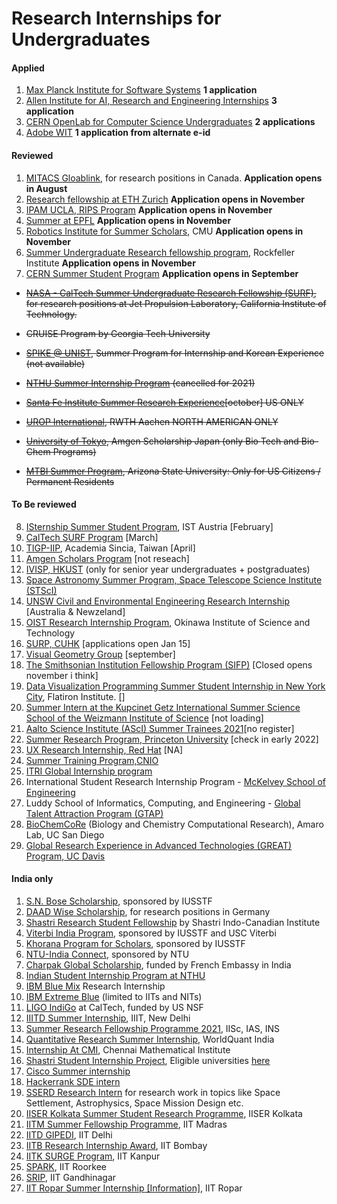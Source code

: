 # Research Internships for Undergraduates

#### Applied
1. [Max Planck Institute for Software Systems](https://apply.mpi-sws.org/register/internship/) **1 application**
2. [Allen Institute for AI, Research and Engineering Internships](https://allenai.org/internships) **3 application**
3. [CERN OpenLab for Computer Science Undergraduates](https://openlab.cern/education) **2 applications**
4. [Adobe WIT](https://research.adobe.com/forms/adobe-india-women-in-technology-scholarship/) **1 application from alternate e-id**

#### Reviewed

1.  [MITACS Gloablink](https://www.mitacs.ca/en/programs/globalink/globalink-research-internship), for research positions in Canada. **Application opens in August**
2.  [Research fellowship at ETH Zurich](https://www.inf.ethz.ch/studies/summer-research-fellowship.html) **Application opens in November**
3.  [IPAM UCLA, RIPS Program](http://www.ipam.ucla.edu/programs/student-research-programs/) **Application opens in November**
4.  [Summer at EPFL](https://summer.epfl.ch/) **Application opens in November**
5.  [Robotics Institute for Summer Scholars](https://riss.ri.cmu.edu/), CMU **Application opens in November**
6.   [Summer Undergraduate Research fellowship program](https://www.rockefeller.edu/education-and-training/surf/), Rockfeller Institute **Application opens in November**
7.   [CERN Summer Student Program](https://careers.cern/summer) **Application opens in September**

- ~~[NASA - CalTech Summer Undergraduate Research Fellowship (SURF)](https://www.jpl.nasa.gov/edu/intern/apply/caltech-summer-undergraduate-research-fellowship/), for research positions at Jet Propulsion Laboratory, California Institute of Technology.~~

- ~~CRUISE Program by Georgia Tech University~~

- ~~[SPIKE @ UNIST](http://spike.unist.ac.kr/main/main.php), Summer Program for Internship and Korean Experience (not available)~~
- ~~[NTHU Summer Internship Program](http://eng-en.web.nthu.edu.tw/files/14-1130-129169,r1447-1.php) (cancelled for 2021)~~
- ~~[Santa Fe Institute Summer Research Experience](https://www.santafe.edu/engage/learn/programs/undergraduate-complexity-research)[october] US ONLY~~
- ~~[UROP International](http://www.rwth-aachen.de/cms/root/Forschung/Angebote-fuer-Forschende/Angebote-fuer-Studierende/UROP/UROP-INternational/~wnr/Informationen-fuer-Studierende/?lidx=1), RWTH Aachen NORTH AMERICAN ONLY~~
- ~~[University of Tokyo](http://www.amgenscholars.com/japan-program), Amgen Scholarship Japan (only Bio Tech and Bio-Chem Programs)~~
- ~~[MTBI Summer Program](https://mtbi.asu.edu/summerprogram), Arizona State University: Only for US Citizens / Permanent Residents~~

#### To Be reviewed
8. [ISternship Summer Student Program](https://phd.pages.ist.ac.at/isternship/), IST Austria [February]
9. [CalTech SURF Program](https://www.sfp.caltech.edu/programs/surf/application_information) [March]
10. [TIGP-IIP](https://tigpsip.apps.sinica.edu.tw/index.php), Academia Sincia, Taiwan [April]
11. [Amgen Scholars Program](amgenscholars.com/asia-program) [not reseach]
12. [IVISP, HKUST](https://pg.ust.hk/ivisp) (only for senior year undergraduates + postgraduates)
13. [Space Astronomy Summer Program, Space Telescope Science Institute (STScI)](http://www.stsci.edu/opportunities/space-astronomy-summer-program)
14. [UNSW Civil and Environmental Engineering Research Internship](https://www.engineering.unsw.edu.au/civil-engineering/study-with-us/international-exchange/research-internship-to-unsw-for-international-students) [Australia & Newzeland]
15. [OIST Research Internship Program](https://groups.oist.jp/grad/research-interns), Okinawa Institute of Science and Technology
16. [SURP, CUHK](http://www.summer.cuhk.edu.hk/surp/) [applications open Jan 15]
17. [Visual Geometry Group](https://www.robots.ox.ac.uk/~vgg/) [september]
18. [The Smithsonian Institution Fellowship Program (SIFP)](https://www.smithsonianofi.com/fellowship-opportunities/smithsonian-institution-fellowship-program/) [Closed opens november i think]
19. [Data Visualization Programming Summer Student Internship in New York City](https://simonsfoundation.wd1.myworkdayjobs.com/en-US/simonsfoundationcareers/job/162-Fifth-Avenue/Data-Visualization-Intern--SCC_R0000579), Flatiron Institute. []
20. [Summer Intern at the Kupcinet Getz International Summer Science School of the Weizmann Institute of Science](https://www.weizmann.ac.il/feinberg/admissions/kupcinet-getz-international-summer-school/about-program-0) [not loading]
21. [Aalto Science Institute (AScI) Summer Trainees 2021](https://www.aalto.fi/en/open-positions/aalto-science-institute-asci-summer-trainees-2021)[no register]
22. [Summer Research Program, Princeton University](https://undergraduateresearch.princeton.edu/programs/summer-programs?field_princeton_status_eligibili_value=Non-Princeton+undergrads&field_class_year_eligibility_value=Juniors&field_division_value=Engineering) [check in early 2022]
23. [UX Research Internship, Red Hat](https://us-redhat.icims.com/jobs/83084/remote-us-nc/job) [NA]
24. [Summer Training Program,CNIO](https://www.cnio.es/en/education-and-career-development/career-development-programmes/undergraduate-students/)
25. [ITRI Global Internship program](https://www.itri.org.tw/english/ListStyle.aspx?DisplayStyle=05&SiteID=1&MmmID=617731531432246346)
26. International Student Research Internship Program - [McKelvey School of Engineering](https://engineering.wustl.edu/academics/undergraduate-research/international-student-research-internship-program.html)
27. Luddy School of Informatics, Computing, and Engineering - [Global Talent Attraction Program (GTAP)](https://luddy.indiana.edu/research/student-research/fellowship.html)
28. [BioChemCoRe](https://biochemcore.ucsd.edu/) (Biology and Chemistry Computational Research), Amaro Lab, UC San Diego 
29. [Global Research Experience in Advanced Technologies (GREAT) Program, UC Davis](https://great.ucdavis.edu/)

#### India only

1. [S.N. Bose Scholarship](http://iusstf.org/story/53-74-For-Indian-Students.html), sponsored by IUSSTF
2. [DAAD Wise Scholarship](https://www.daad.de/go/en/stipa50015295), for research positions in Germany
1. [Shastri Research Student Fellowship](https://www.shastriinstitute.org/shastri-research-student-fellowship) by Shastri Indo-Canadian Institute
2. [Viterbi India Program](https://www.iusstf.org/program/iusstf-viterbi-program), sponsored by IUSSTF and USC Viterbi
3. [Khorana Program for Scholars](https://www.iusstf.org/program/khorana-program-for-scholars), sponsored by IUSSTF
4. [NTU-India Connect](http://global.ntu.edu.sg/GMP/ic/Pages/default.aspx), sponsored by NTU
5. [Charpak Global Scholarship](https://www.inde.campusfrance.org/charpak-lab-scholarship), funded by French Embassy in India
6. [Indian Student Internship Program at NTHU](http://oga.nthu.edu.tw/news.php?id=233&lang=en)
7. [IBM Blue Mix](https://researcher.watson.ibm.com/researcher/view_group_subpage.php?id=8101) Research Internship
8. [IBM Extreme Blue](http://www-07.ibm.com/employment/in/students/extreme-blue/index.html) (limited to IITs and NITs)
9. [LIGO IndiGo](http://jobs.gw-indigo.org/tiki-index.php?page=LIGO-IndIGO+Summer+Students+Program) at CalTech, funded by US NSF
10. [IIITD Summer Internship](https://www.iiitd.ac.in/placement/internships), IIIT, New Delhi
11. [Summer Research Fellowship Programme 2021](https://web-japps.ias.ac.in:8443/fellowship2021/application_instructions.jsp), IISc, IAS, INS
12. [Quantitative Research Summer Internship](https://websim.worldquantchallenge.com/en/cms/wqc/summerprograms/india/), WorldQuant India
13. [Internship At CMI](https://www.cmi.ac.in/admissions/internships.php), Chennai Mathematical Institute
14. [Shastri Student Internship Project](https://www.shastriinstitute.org/Shastri_Student_Internship_Project), Eligible universities [here](https://www.shastriinstitute.org/member-council)
15. [Cisco Summer internship](https://jobs.cisco.com/jobs/ProjectDetail/Software-Engineer-Bachelor-s-Intern-United-States/1295250?source=Pitt+CSC&tags=CDC+SnNG+students-and-new-graduate-programs)
16. [Hackerrank SDE intern](https://breakinghierarchy.com/hackerrank-sde-intern/)
17. [SSERD Research Intern](https://www.sserd.org/internship/) for research work in topics like Space Settlement, Astrophysics, Space Mission Design etc.
18. [IISER Kolkata Summer Student Research Programme](https://www.iiserkol.ac.in/~summer.research/), IISER Kolkata
19. [IITM Summer Fellowship Programme](https://sfp.iitm.ac.in), IIT Madras
20. [IITD GIPEDI](https://web.iitd.ac.in/~subrat/SummerInternshipRules.htm), IIT Delhi
21. [IITB Research Internship Award](http://www.iitb.ac.in/en/education/research-internship), IIT Bombay
22. [IITK SURGE Program](http://surge.iitk.ac.in/about.html), IIT Kanpur
23. [SPARK](http://spark.iitr.ac.in/), IIT Roorkee
24. [SRIP](https://srip.iitgn.ac.in/info/), IIT Gandhinagar
25. [IIT Ropar Summer Internship](https://onlineportal.iitrpr.ac.in/sia-21)[ [Information]](https://www.iitrpr.ac.in/sites/default/files/Advertisement%20for%20Summer%20Internship%202021.pdf), IIT Ropar

